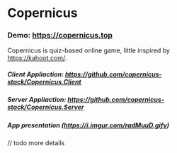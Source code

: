 # Copernicus

### Demo: https://copernicus.top

Copernicus is quiz-based online game, little inspired by https://kahoot.com/.

##### Client Appliaction: https://github.com/copernicus-stack/Copernicus.Client
##### Server Appliaction: https://github.com/copernicus-stack/Copernicus.Server

##### App presentation (https://i.imgur.com/radMuuD.gifv)

// todo more details
